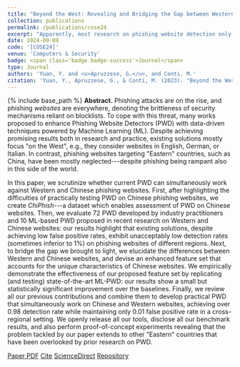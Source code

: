 ```yaml
---
title: "Beyond the West: Revealing and Bridging the Gap between Western and Chinese Phishing Website Detection"
collection: publications
permalink: /publications/cose24
excerpt: "Apparently, most research on phishing website detection only focused on the Western side of the world..."
date: 2024-09-09
code: '[COSE24]'
venue: 'Computers & Security'
badge: <span class='badge badge-success'>Journal</span>
type: Journal
authors: 'Yuan, Y. and <u>Apruzzese, G.</u>, and Conti. M.'
citation: 'Yuan, Y., Apruzzese, G., & Conti, M. (2023). "Beyond the West: Revealing and Bridging the Gap between Western and Chinese Phishing Website Detection." <i>Computers & Security</i>.'
---
```

{% include base_path %}
<b>Abstract.</b> Phishing attacks are on the rise, and phishing _websites_ are everywhere, denoting the brittleness of security mechanisms reliant on blocklists. To cope with this threat, many works proposed to enhance Phishing Website Detectors (PWD) with data-driven techniques powered by Machine Learning (ML). Despite achieving promising results both in research and practice, existing solutions mostly focus "on the West", e.g., they consider websites in English, German, or Italian. In contrast, phishing websites targeting "Eastern" countries, such as China, have been mostly neglected---despite phishing being rampant also in this side of the world.

In this paper, we scrutinize whether current PWD can simultaneously work against Western and Chinese phishing websites. First, after highlighting the difficulties of practically testing PWD on Chinese phishing websites, we create _ChiPhish_---a dataset which enables assessment of PWD on Chinese websites. Then, we evaluate 72 PWD developed by industry practitioners and 10 ML-based PWD proposed in recent research on Western and Chinese websites: our results highlight that existing solutions, despite achieving low false positive rates, exhibit unacceptably low detection rates (sometimes inferior to 1%) on phishing websites of different regions. Next, to bridge the gap we brought to light, we elucidate the differences between Western and Chinese websites, and devise an enhanced feature set that accounts for the unique characteristics of Chinese websites. We empirically demonstrate the effectiveness of our proposed feature set by replicating (and testing) state-of-the-art ML-PWD: our results show a small but statistically significant improvement over the baselines. Finally, we review all our previous contributions and combine them to develop practical PWD that simultaneously work on Chinese and Western websites, achieving over 0.98 detection rate while maintaining only 0.01 false positive rate in a cross-regional setting. We openly release all our tools, disclose all our benchmark results, and also perform proof-of-concept experiments revealing that the problem tackled by our paper extends to other "Eastern" countries that have been overlooked by prior research on PWD.

<a class="btn btn-outline-primary my-1 mr-1 btn-sm" href="{{ base_path }}/files/papers/cose24/cose24.pdf" target="_blank" rel="noopener">Paper PDF</a> 
<a class="btn btn-outline-primary my-1 mr-1 btn-sm" href="{{ base_path }}/files/papers/cose24/cose24_cite.html" target="_blank" rel="noopener">Cite</a> 
<a class="btn btn-outline-primary my-1 mr-1 btn-sm" href="http://dx.doi.org/10.1016/j.cose.2024.104115" target="_blank" rel="noopener">ScienceDirect</a> 
<a class="btn btn-outline-primary my-1 mr-1 btn-sm" href="https://github.com/" target="_blank" rel="noopener">Repository</a>